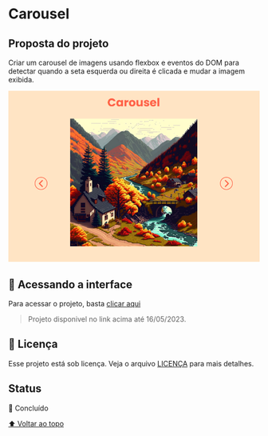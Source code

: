 # Carousel

## Proposta do projeto

Criar um carousel de imagens usando flexbox e eventos do DOM para detectar quando a seta esquerda ou direita é clicada e mudar a imagem exibida.

<img src="assets/imgProjeto.png" alt="Imagem do projeto desktop" style="width: 600px">

## 🚀 Acessando a interface

Para acessar o projeto, basta [clicar aqui](https://spotted-question.surge.sh/)

> Projeto disponivel no link acima até 16/05/2023.

## 📝 Licença

Esse projeto está sob licença. Veja o arquivo [LICENÇA](LICENSE.md) para mais detalhes.

## Status

🎯 Concluído

[⬆ Voltar ao topo](#Carousel)<br>